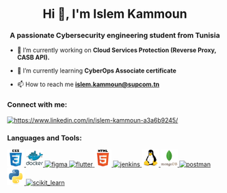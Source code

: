 <h1 align="center">Hi 👋, I'm Islem Kammoun</h1>
<h3 align="center">A passionate Cybersecurity engineering student from Tunisia</h3>

- 🔭 I’m currently working on **Cloud Services Protection (Reverse Proxy, CASB API).**

- 🌱 I’m currently learning **CyberOps Associate certificate**

- 📫 How to reach me **islem.kammoun@supcom.tn**

<h3 align="left">Connect with me:</h3>
<p align="left">
<a href="https://linkedin.com/in/https://www.linkedin.com/in/islem-kammoun-a3a6b9245/" target="blank"><img align="center" src="https://raw.githubusercontent.com/rahuldkjain/github-profile-readme-generator/master/src/images/icons/Social/linked-in-alt.svg" alt="https://www.linkedin.com/in/islem-kammoun-a3a6b9245/" height="30" width="40" /></a>
</p>

<h3 align="left">Languages and Tools:</h3>
<p align="left"> <a href="https://www.w3schools.com/css/" target="_blank" rel="noreferrer"> <img src="https://raw.githubusercontent.com/devicons/devicon/master/icons/css3/css3-original-wordmark.svg" alt="css3" width="40" height="40"/> </a> <a href="https://www.docker.com/" target="_blank" rel="noreferrer"> <img src="https://raw.githubusercontent.com/devicons/devicon/master/icons/docker/docker-original-wordmark.svg" alt="docker" width="40" height="40"/> </a> <a href="https://www.figma.com/" target="_blank" rel="noreferrer"> <img src="https://www.vectorlogo.zone/logos/figma/figma-icon.svg" alt="figma" width="40" height="40"/> </a> <a href="https://flutter.dev" target="_blank" rel="noreferrer"> <img src="https://www.vectorlogo.zone/logos/flutterio/flutterio-icon.svg" alt="flutter" width="40" height="40"/> </a> <a href="https://www.w3.org/html/" target="_blank" rel="noreferrer"> <img src="https://raw.githubusercontent.com/devicons/devicon/master/icons/html5/html5-original-wordmark.svg" alt="html5" width="40" height="40"/> </a> <a href="https://www.jenkins.io" target="_blank" rel="noreferrer"> <img src="https://www.vectorlogo.zone/logos/jenkins/jenkins-icon.svg" alt="jenkins" width="40" height="40"/> </a> <a href="https://www.linux.org/" target="_blank" rel="noreferrer"> <img src="https://raw.githubusercontent.com/devicons/devicon/master/icons/linux/linux-original.svg" alt="linux" width="40" height="40"/> </a> <a href="https://www.mongodb.com/" target="_blank" rel="noreferrer"> <img src="https://raw.githubusercontent.com/devicons/devicon/master/icons/mongodb/mongodb-original-wordmark.svg" alt="mongodb" width="40" height="40"/> </a> <a href="https://postman.com" target="_blank" rel="noreferrer"> <img src="https://www.vectorlogo.zone/logos/getpostman/getpostman-icon.svg" alt="postman" width="40" height="40"/> </a> <a href="https://www.python.org" target="_blank" rel="noreferrer"> <img src="https://raw.githubusercontent.com/devicons/devicon/master/icons/python/python-original.svg" alt="python" width="40" height="40"/> </a> <a href="https://scikit-learn.org/" target="_blank" rel="noreferrer"> <img src="https://upload.wikimedia.org/wikipedia/commons/0/05/Scikit_learn_logo_small.svg" alt="scikit_learn" width="40" height="40"/> </a> </p>
<!-- # Hi 👋, I'm @Islem-Kammmoun

I am an enthusiastic second-year ICT engineering student with a passion for learning and growing in fast-paced environments.

### Coding
👀 I’m interested in DevOps & DevSecOps.

🔭 I’m currently working on developing my skills further.

🌱 I’m currently learning Docker, Kubernetes, Microsoft Azure.

📫 How to reach me: islem.kammoun@supcom.tn.


### Connect with me:
- [LinkedIn](https://www.linkedin.com/in/islem-kammoun-a3a6b9245/) -->

<!---### Languages and Tools:--->

<!---docker jenkins kubernetes azure promethus grafana linux cplusplus css3 figma git html5 javascript mongodb sql python flask sqlite --->

<!---
Islem-Kammmoun/Islem-Kammmoun is a ✨ special ✨ repository because its `README.md` (this file) appears on your GitHub profile.
You can click the Preview link to take a look at your changes.
--->
